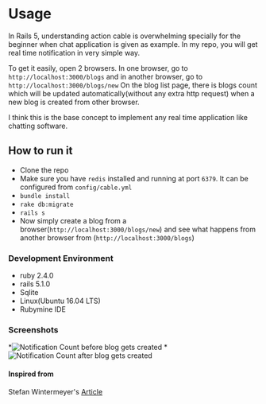 # Usage
In Rails 5, understanding action cable is overwhelming specially for the beginner when chat application is given as example.
In my repo, you will get real time notification in very simple way.

To get it easily, open 2 browsers. In one browser, go to `http://localhost:3000/blogs` and in another browser, go to `http://localhost:3000/blogs/new`
On the blog list page, there is blogs count which will be updated automatically(without any extra http request) when a new blog is created from other browser.

I think this is the base concept to implement any real time application like chatting software.

## How to run it
* Clone the repo
* Make sure you have `redis` installed and running at port `6379`. It can be configured from `config/cable.yml`
* `bundle install`
* `rake db:migrate`
* `rails s`
* Now simply create a blog from a browser(`http://localhost:3000/blogs/new`) and see what happens from another browser from (`http://localhost:3000/blogs`)

### Development Environment
* ruby 2.4.0
* rails 5.1.0
* Sqlite
* Linux(Ubuntu 16.04 LTS)
* Rubymine IDE

### Screenshots
*![Notification Count before blog gets created](https://user-images.githubusercontent.com/209738/27991596-e732416e-649d-11e7-9f12-fd84d3d077c6.png)
*![Notification Count after blog gets created](https://user-images.githubusercontent.com/209738/27991595-e73078c0-649d-11e7-8195-ebba19e52d2e.png)

#### Inspired from
Stefan Wintermeyer's [Article](https://medium.com/rubyinside/action-cable-hello-world-with-rails-5-1-efc475b0208b)
